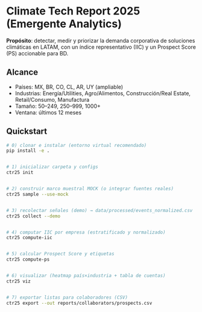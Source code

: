 # Climate Tech Report 2025 (Emergente Analytics)


**Propósito**: detectar, medir y priorizar la demanda corporativa de soluciones climáticas en LATAM, con un índice representativo (IIC) y un Prospect Score (PS) accionable para BD.


## Alcance
- Países: MX, BR, CO, CL, AR, UY (ampliable)
- Industrias: Energía/Utilities, Agro/Alimentos, Construcción/Real Estate, Retail/Consumo, Manufactura
- Tamaño: 50–249, 250–999, 1000+
- Ventana: últimos 12 meses


## Quickstart
```bash
# 0) clonar e instalar (entorno virtual recomendado)
pip install -e .


# 1) inicializar carpeta y configs
ctr25 init


# 2) construir marco muestral MOCK (o integrar fuentes reales)
ctr25 sample --use-mock


# 3) recolectar señales (demo) → data/processed/events_normalized.csv
ctr25 collect --demo


# 4) computar IIC por empresa (estratificado y normalizado)
ctr25 compute-iic


# 5) calcular Prospect Score y etiquetas
ctr25 compute-ps


# 6) visualizar (heatmap país×industria + tabla de cuentas)
ctr25 viz


# 7) exportar listas para colaboradores (CSV)
ctr25 export --out reports/collaborators/prospects.csv